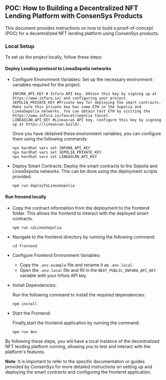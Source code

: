  
## POC: How to Building a Decentralized NFT Lending Platform with ConsenSys Products

This document provides instructions on how to build a proof-of-concept (POC) for a decentralized NFT lending platform using ConsenSys products.

### Local Setup
To set up the project locally, follow these steps:
#### Deploy Lending protocol to LineaSepolia networks

* Configure Environment Variables: Set up the necessary environment variables required for the project.

    ```shell
    INFURA_API_KEY # Infura API key. Obtain this key by signing up at https://www.infura.io/ and configuring your project.
    SEPOLIA_PRIVATE_KEY #Private key for deploying the smart contracts. Make sure this private key has some ETH in the Sepolia and LineaSepolia networks. You can obtain test ETH by visiting the https://www.infura.io/faucet/sepolia faucet.
    LINEASCAN_API_KEY #Lineascan API key. Configure this key by signing up at https://lineascan.build/.
    ```

    
    Once you have obtained these environment variables, you can configure them using the following commands:

    ```shell
    npx hardhat vars set INFURA_API_KEY
    npx hardhat vars set SEPOLIA_PRIVATE_KEY
    npx hardhat vars set LINEASCAN_API_KEY
    ```

* Deploy Smart Contracts: 
    Deploy the smart contracts to the Sepolia and LineaSepolia networks. This can be done using the deployment scripts provided.

    ```shell
    npm run deployToLineaSepolia
    ```

#### Run fronend locally

* Copy the contract information from the deployment to the frontend folder. This allows the frontend to interact with the deployed smart contracts.
    ```
    npm run cpLineaSepolia 
    ```
* Navigate to the frontend directory by running the following command:
    ```shell
    cd frontend
    ```
* Configure Frontend Environment Variables: 
    * Copy the `.env.example` file and rename it as `.env.local`. 
    * Open the `.env.local` file and fill in the `NEXT_PUBLIC_INFURA_API_KEY` variable with your Infura API key.

* Install Dependencies: 
    
    Run the following command to install the required dependencies:
    ```shell
    npm install
    ```

* Start the Frontend: 

    Finally,start the frontend application by running the command:
    ```shell
    npm run dev
    ```


By following these steps, you will have a local instance of the decentralized NFT lending platform running, allowing you to test and interact with the platform's features.

**Note**: It is important to refer to the specific documentation or guides provided by ConsenSys for more detailed instructions on setting up and deploying the smart contracts and configuring the frontend application.

